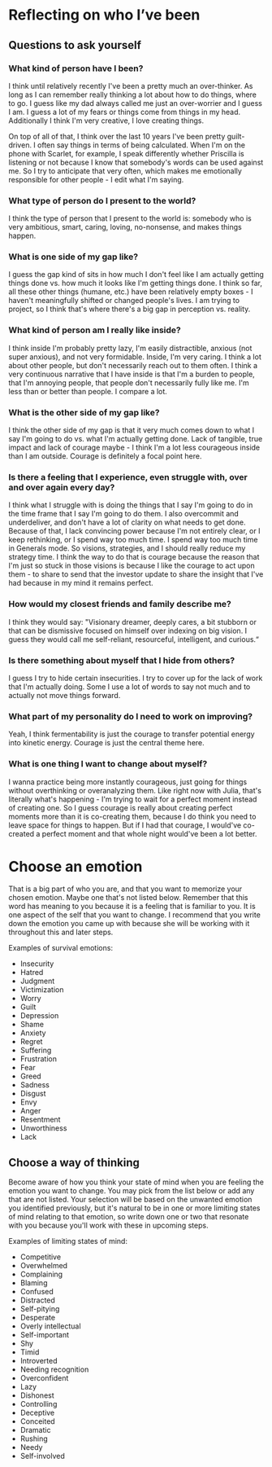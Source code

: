 # Reflecting on who I’ve been

## Questions to ask yourself

### What kind of person have I been?

I think until relatively recently I've been a pretty much an over-thinker. As long as I can remember really thinking a lot about how to do things, where to go. I guess like my dad always called me just an over-worrier and I guess I am. I guess a lot of my fears or things come from things in my head. Additionally I think I'm very creative, I love creating things.

On top of all of that, I think over the last 10 years I've been pretty guilt-driven. I often say things in terms of being calculated. When I'm on the phone with Scarlet, for example, I speak differently whether Priscilla is listening or not because I know that somebody's words can be used against me. So I try to anticipate that very often, which makes me emotionally responsible for other people - I edit what I'm saying.

### What type of person do I present to the world?

I think the type of person that I present to the world is: somebody who is very ambitious, smart, caring, loving, no-nonsense, and makes things happen.

### What is one side of my gap like?

I guess the gap kind of sits in how much I don't feel like I am actually getting things done vs. how much it looks like I'm getting things done. I think so far, all these other things (humane, etc.) have been relatively empty boxes - I haven't meaningfully shifted or changed people's lives. I am trying to project, so I think that's where there's a big gap in perception vs. reality.

### What kind of person am I really like inside?

I think inside I'm probably pretty lazy, I'm easily distractible, anxious (not super anxious), and not very formidable. Inside, I'm very caring. I think a lot about other people, but don't necessarily reach out to them often. I think a very continuous narrative that I have inside is that I'm a burden to people, that I'm annoying people, that people don't necessarily fully like me. I'm less than or better than people. I compare a lot.

### What is the other side of my gap like?

I think the other side of my gap is that it very much comes down to what I say I'm going to do vs. what I'm actually getting done. Lack of tangible, true impact and lack of courage maybe - I think I'm a lot less courageous inside than I am outside. Courage is definitely a focal point here.

### Is there a feeling that I experience, even struggle with, over and over again every day?

I think what I struggle with is doing the things that I say I'm going to do in the time frame that I say I'm going to do them. I also overcommit and underdeliver, and don't have a lot of clarity on what needs to get done. Because of that, I lack convincing power because I'm not entirely clear, or I keep rethinking, or I spend way too much time. I spend way too much time in Generals mode. So visions, strategies, and I should really reduce my strategy time. I think the way to do that is courage because the reason that I'm just so stuck in those visions is because I like the courage to act upon them - to share to send that the investor update to share the insight that I've had because in my mind it remains perfect.

### How would my closest friends and family describe me?

I think they would say: "Visionary dreamer, deeply cares, a bit stubborn or that can be dismissive focused on himself over indexing on big vision. I guess they would call me self-reliant, resourceful, intelligent, and curious.“

### Is there something about myself that I hide from others?

I guess I try to hide certain insecurities. I try to cover up for the lack of work that I'm actually doing. Some I use a lot of words to say not much and to actually not move things forward.

### What part of my personality do I need to work on improving?

Yeah, I think fermentability is just the courage to transfer potential energy into kinetic energy. Courage is just the central theme here.

### What is one thing I want to change about myself?

I wanna practice being more instantly courageous, just going for things without overthinking or overanalyzing them. Like right now with Julia, that's literally what's happening - I'm trying to wait for a perfect moment instead of creating one. So I guess courage is really about creating perfect moments more than it is co-creating them, because I do think you need to leave space for things to happen. But if I had that courage, I would've co-created a perfect moment and that whole night would've been a lot better.

# Choose an emotion

That is a big part of who you are, and that you want to memorize your chosen emotion. Maybe one that's not listed below. Remember that this word has meaning to you because it is a feeling that is familiar to you. It is one aspect of the self that you want to change. I recommend that you write down the emotion you came up with because she will be working with it throughout this and later steps.  
  
Examples of survival emotions:  

- Insecurity
- Hatred
- Judgment
- Victimization
- Worry
- Guilt
- Depression
- Shame
- Anxiety
- Regret
- Suffering
- Frustration
- Fear
- Greed
- Sadness
- Disgust
- Envy
- Anger
- Resentment
- Unworthiness
- Lack

## Choose a way of thinking

Become aware of how you think your state of mind when you are feeling the emotion you want to change. You may pick from the list below or add any that are not listed. Your selection will be based on the unwanted emotion you identified previously, but it's natural to be in one or more limiting states of mind relating to that emotion, so write down one or two that resonate with you because you'll work with these in upcoming steps.  
  
Examples of limiting states of mind:  

- Competitive
- Overwhelmed
- Complaining
- Blaming
- Confused
- Distracted
- Self-pitying
- Desperate
- Overly intellectual
- Self-important
- Shy
- Timid
- Introverted
- Needing recognition
- Overconfident
- Lazy
- Dishonest
- Controlling
- Deceptive
- Conceited
- Dramatic
- Rushing
- Needy
- Self-involved